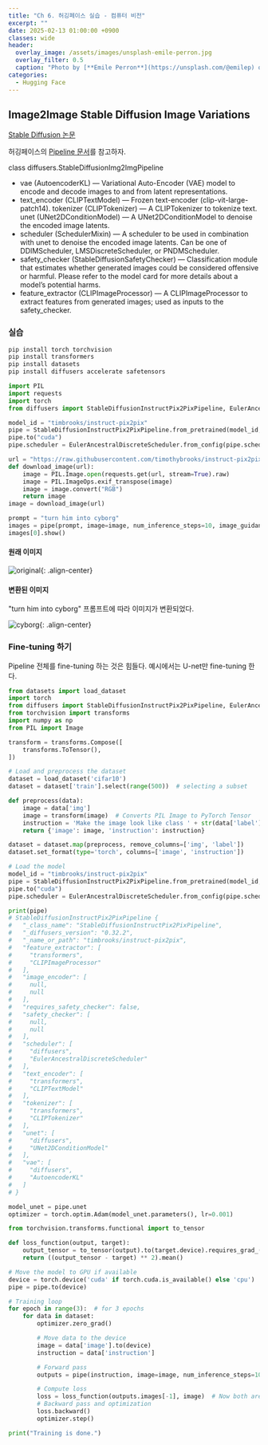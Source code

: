 ```yaml
---
title: "Ch 6. 허깅페이스 실습 - 컴퓨터 비전"
excerpt: ""
date: 2025-02-13 01:00:00 +0900
classes: wide
header:
  overlay_image: /assets/images/unsplash-emile-perron.jpg
  overlay_filter: 0.5
  caption: "Photo by [**Emile Perron**](https://unsplash.com/@emilep) on [**Unsplash**](https://unsplash.com/)"
categories:
  - Hugging Face
---
```



## Image2Image Stable Diffusion Image Variations

[Stable Diffusion 논문]({{site.baseurl}}/assets/images/2025-02-13-hugging-face-06/Stable_Diffusion.pdf)

허깅페이스의 [Pipeline 문서](https://huggingface.co/docs/diffusers/api/pipelines/stable_diffusion/img2img)를 참고하자.

class diffusers.StableDiffusionImg2ImgPipeline

- vae (AutoencoderKL) — Variational Auto-Encoder (VAE) model to encode and decode images to and from latent representations.
- text_encoder (CLIPTextModel) — Frozen text-encoder (clip-vit-large-patch14).
tokenizer (CLIPTokenizer) — A CLIPTokenizer to tokenize text.
unet (UNet2DConditionModel) — A UNet2DConditionModel to denoise the encoded image latents.
- scheduler (SchedulerMixin) — A scheduler to be used in combination with unet to denoise the encoded image latents. Can be one of DDIMScheduler, LMSDiscreteScheduler, or PNDMScheduler.
- safety_checker (StableDiffusionSafetyChecker) — Classification module that estimates whether generated images could be considered offensive or harmful. Please refer to the model card for more details about a model’s potential harms.
- feature_extractor (CLIPImageProcessor) — A CLIPImageProcessor to extract features from generated images; used as inputs to the safety_checker.

### 실습

```bash
pip install torch torchvision
pip install transformers
pip install datasets
pip install diffusers accelerate safetensors
```

```python
import PIL
import requests
import torch
from diffusers import StableDiffusionInstructPix2PixPipeline, EulerAncestralDiscreteScheduler

model_id = "timbrooks/instruct-pix2pix"
pipe = StableDiffusionInstructPix2PixPipeline.from_pretrained(model_id, torch_dtype=torch.float16, safety_checker=None)
pipe.to("cuda")
pipe.scheduler = EulerAncestralDiscreteScheduler.from_config(pipe.scheduler.config)

url = "https://raw.githubusercontent.com/timothybrooks/instruct-pix2pix/main/imgs/example.jpg"
def download_image(url):
    image = PIL.Image.open(requests.get(url, stream=True).raw)
    image = PIL.ImageOps.exif_transpose(image)
    image = image.convert("RGB")
    return image
image = download_image(url)

prompt = "turn him into cyborg"
images = pipe(prompt, image=image, num_inference_steps=10, image_guidance_scale=1).images
images[0].show()
```

#### 원래 이미지

![original]({{site.baseurl}}/assets/images/2025-02-13-hugging-face-06/original.png){: .align-center}  

#### 변환된 이미지

"turn him into cyborg" 프롬프트에 따라 이미지가 변환되었다.

![cyborg]({{site.baseurl}}/assets/images/2025-02-13-hugging-face-06/cyborg.png){: .align-center}  

### Fine-tuning 하기

Pipeline 전체를 fine-tuning 하는 것은 힘들다. 예시에서는 U-net만 fine-tuning 한다.

```python
from datasets import load_dataset
import torch
from diffusers import StableDiffusionInstructPix2PixPipeline, EulerAncestralDiscreteScheduler
from torchvision import transforms
import numpy as np
from PIL import Image

transform = transforms.Compose([
    transforms.ToTensor(),
])

# Load and preprocess the dataset
dataset = load_dataset('cifar10')
dataset = dataset['train'].select(range(500))  # selecting a subset

def preprocess(data):
    image = data['img']
    image = transform(image)  # Converts PIL Image to PyTorch Tensor
    instruction = 'Make the image look like class ' + str(data['label'])
    return {'image': image, 'instruction': instruction}

dataset = dataset.map(preprocess, remove_columns=['img', 'label'])
dataset.set_format(type='torch', columns=['image', 'instruction'])

# Load the model
model_id = "timbrooks/instruct-pix2pix"
pipe = StableDiffusionInstructPix2PixPipeline.from_pretrained(model_id, torch_dtype=torch.float16, safety_checker=None)
pipe.to("cuda")
pipe.scheduler = EulerAncestralDiscreteScheduler.from_config(pipe.scheduler.config)

print(pipe)
# StableDiffusionInstructPix2PixPipeline {
#   "_class_name": "StableDiffusionInstructPix2PixPipeline",
#   "_diffusers_version": "0.32.2",
#   "_name_or_path": "timbrooks/instruct-pix2pix",
#   "feature_extractor": [
#     "transformers",
#     "CLIPImageProcessor"
#   ],
#   "image_encoder": [
#     null,
#     null
#   ],
#   "requires_safety_checker": false,
#   "safety_checker": [
#     null,
#     null
#   ],
#   "scheduler": [
#     "diffusers",
#     "EulerAncestralDiscreteScheduler"
#   ],
#   "text_encoder": [
#     "transformers",
#     "CLIPTextModel"
#   ],
#   "tokenizer": [
#     "transformers",
#     "CLIPTokenizer"
#   ],
#   "unet": [
#     "diffusers",
#     "UNet2DConditionModel"
#   ],
#   "vae": [
#     "diffusers",
#     "AutoencoderKL"
#   ]
# }

model_unet = pipe.unet
optimizer = torch.optim.Adam(model_unet.parameters(), lr=0.001)

from torchvision.transforms.functional import to_tensor

def loss_function(output, target):
    output_tensor = to_tensor(output).to(target.device).requires_grad_()
    return ((output_tensor - target) ** 2).mean()

# Move the model to GPU if available
device = torch.device('cuda' if torch.cuda.is_available() else 'cpu')
pipe = pipe.to(device)

# Training loop
for epoch in range(3):  # for 3 epochs
    for data in dataset:
        optimizer.zero_grad()

        # Move data to the device
        image = data['image'].to(device)
        instruction = data['instruction']

        # Forward pass
        outputs = pipe(instruction, image=image, num_inference_steps=10, image_guidance_scale=1)

        # Compute loss
        loss = loss_function(outputs.images[-1], image)  # Now both are tensors
        # Backward pass and optimization
        loss.backward()
        optimizer.step()

print("Training is done.")
```

